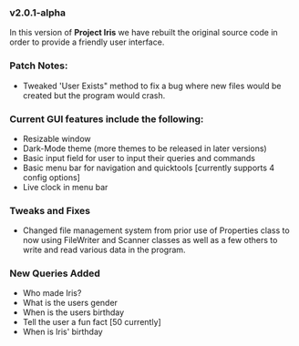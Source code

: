 ### v2.0.1-alpha
In this version of **Project Iris** we have rebuilt the original source code in order to provide a friendly user interface.

### Patch Notes:
- Tweaked 'User Exists" method to fix a bug where new files would be created but the program would crash.

### Current GUI features include the following:
- Resizable window
- Dark-Mode theme (more themes to be released in later versions)
- Basic input field for user to input their queries and commands
- Basic menu bar for navigation and quicktools [currently supports 4 config options]
- Live clock in menu bar

### Tweaks and Fixes
- Changed file management system from prior use of Properties class to now using FileWriter and Scanner classes as well as a few others to write and read various data in the program.

### New Queries Added
- Who made Iris?
- What is the users gender
- When is the users birthday
- Tell the user a fun fact [50 currently]
- When is Iris' birthday
